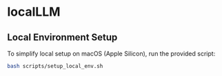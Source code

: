 # localLLM

## Local Environment Setup

To simplify local setup on macOS (Apple Silicon), run the provided script:

```bash
bash scripts/setup_local_env.sh
```
